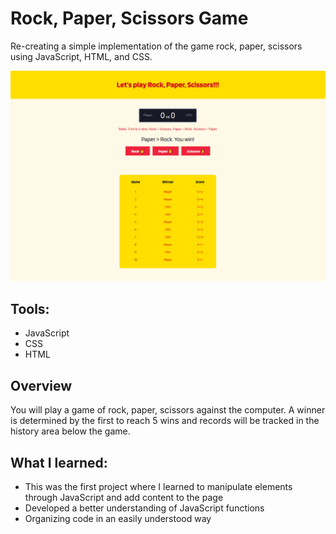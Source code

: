 # Rock, Paper, Scissors Game

Re-creating a simple implementation of the game rock, paper, scissors using JavaScript, HTML, and CSS.

![Screenshot](/images/rps-img.png)

## Tools:

- JavaScript
- CSS
- HTML

## Overview

You will play a game of rock, paper, scissors against the computer. A winner is determined by the first to reach 5 wins and records will be tracked in the history area below the game.

## What I learned:

- This was the first project where I learned to manipulate elements through JavaScript and add content to the page
- Developed a better understanding of JavaScript functions
- Organizing code in an easily understood way
